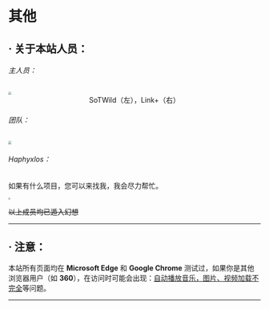 # 其他



## · 关于本站人员：

###### 主人员：

<img src="https://i2.imgu.cc/images/2022/02/23/CIDtX.jpg" style="zoom:40%;" />

<center>SoTWild（左），Link+（右）</center>

###### 团队：

<img src="https://s2.loli.net/2022/02/24/KwO16QftRhuGUng.jpg" style="zoom:40%;" />



###### Haphyxlos：

如果有什么项目，您可以来找我，我会尽力帮忙。

<img src="https://s2.loli.net/2022/03/06/LCgDhFBzW3KpoxN.jpg" style="zoom:25%;" />

~~以上成员均已遁入幻想~~

------



## · 注意：

本站所有页面均在 **Microsoft Edge** 和 **Google Chrome** 测试过，如果你是其他浏览器用户（如 **360**），在访问时可能会出现：<u>自动播放音乐，图片、视频加载不完全</u>等问题。



------


